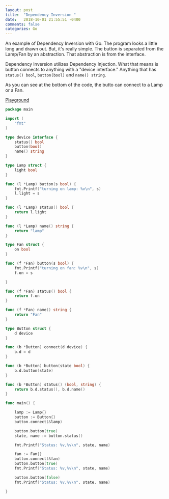 ```yaml
---
layout: post
title:  "Dependency Inversion "
date:   2018-10-01 21:55:51 -0400 
comments: false
categories: Go
---
```


An example of Dependency Inversion with Go. The program
looks a little long and drawn out.  But, it's really simple.
The button is separated from the Lamp/Fan by an abstraction. That
abstraction is from the interface.


Dependency Inversion utilizes Dependency Injection. What that means
is button connects to anything with a "device interface."  Anything
that has `status() bool`, `button(bool)` and `name() string`.

As you can see at the bottom of the code, the butto can connect to
a Lamp or a Fan. 



[Playground](https://play.golang.org/p/8NqVLxoCCg3)
```go
package main

import (
	"fmt"
)

type device interface {
	status() bool
	button(bool)
	name() string
}

type Lamp struct {
	light bool
}

func (l *Lamp) button(s bool) {
	fmt.Printf("turning on lamp: %v\n", s)
	l.light = s
}

func (l *Lamp) status() bool {
	return l.light
}

func (l *Lamp) name() string {
	return "lamp"
}

type Fan struct {
	on bool
}

func (f *Fan) button(s bool) {
	fmt.Printf("turning on fan: %v\n", s)
	f.on = s

}

func (f *Fan) status() bool {
	return f.on
}

func (f *Fan) name() string {
	return "Fan"
}

type Button struct {
	d device
}

func (b *Button) connect(d device) {
	b.d = d
}

func (b *Button) button(state bool) {
	b.d.button(state)
}

func (b *Button) status() (bool, string) {
	return b.d.status(), b.d.name()
}

func main() {

	lamp := Lamp{}
	button := Button{}
	button.connect(&lamp)

	button.button(true)
	state, name := button.status()

	fmt.Printf("Status: %v,%v\n", state, name)

	fan := Fan{}
	button.connect(&fan)
	button.button(true)
	fmt.Printf("Status: %v,%v\n", state, name)

	button.button(false)
	fmt.Printf("Status: %v,%v\n", state, name)

}


```


<div id="fb-root"></div>
<script>(function(d, s, id) {
  var js, fjs = d.getElementsByTagName(s)[0];
  if (d.getElementById(id)) return;
  js = d.createElement(s); js.id = id;
  js.src = "//connect.facebook.net/en_US/sdk.js#xfbml=1&version=v2.8&appId=671657696349259";
  fjs.parentNode.insertBefore(js, fjs);
}(document, 'script', 'facebook-jssdk'));</script>


<!--  Enter text below, if you want -->


<div class="fb-comments"  data-numposts="5"></div>






